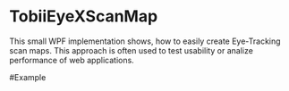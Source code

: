 # TobiiEyeXScanMap
This small WPF implementation shows, how to easily create Eye-Tracking scan maps. This approach is often used to test usability or analize performance of web applications. 

#Example

